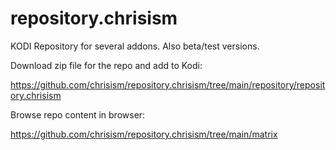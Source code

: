 # repository.chrisism
KODI Repository for several addons. Also beta/test versions.

Download zip file for the repo and add to Kodi:

https://github.com/chrisism/repository.chrisism/tree/main/repository/repository.chrisism

Browse repo content in browser:

https://github.com/chrisism/repository.chrisism/tree/main/matrix